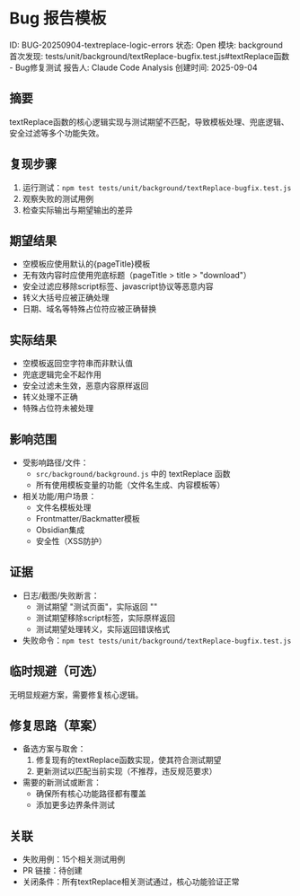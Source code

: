 # Bug 报告模板

ID: BUG-20250904-textreplace-logic-errors
状态: Open
模块: background
首次发现: tests/unit/background/textReplace-bugfix.test.js#textReplace函数 - Bug修复测试
报告人: Claude Code Analysis
创建时间: 2025-09-04

## 摘要
textReplace函数的核心逻辑实现与测试期望不匹配，导致模板处理、兜底逻辑、安全过滤等多个功能失效。

## 复现步骤
1. 运行测试：`npm test tests/unit/background/textReplace-bugfix.test.js`
2. 观察失败的测试用例
3. 检查实际输出与期望输出的差异

## 期望结果
- 空模板应使用默认的{pageTitle}模板
- 无有效内容时应使用兜底标题（pageTitle > title > "download"）
- 安全过滤应移除script标签、javascript协议等恶意内容
- 转义大括号应被正确处理
- 日期、域名等特殊占位符应被正确替换

## 实际结果
- 空模板返回空字符串而非默认值
- 兜底逻辑完全不起作用
- 安全过滤未生效，恶意内容原样返回
- 转义处理不正确
- 特殊占位符未被处理

## 影响范围
- 受影响路径/文件：
  - `src/background/background.js` 中的 textReplace 函数
  - 所有使用模板变量的功能（文件名生成、内容模板等）
- 相关功能/用户场景：
  - 文件名模板处理
  - Frontmatter/Backmatter模板
  - Obsidian集成
  - 安全性（XSS防护）

## 证据
- 日志/截图/失败断言：
  - 测试期望 "测试页面"，实际返回 ""
  - 测试期望移除script标签，实际原样返回
  - 测试期望处理转义，实际返回错误格式
- 失败命令：`npm test tests/unit/background/textReplace-bugfix.test.js`

## 临时规避（可选）
无明显规避方案，需要修复核心逻辑。

## 修复思路（草案）
- 备选方案与取舍：
  1. 修复现有的textReplace函数实现，使其符合测试期望
  2. 更新测试以匹配当前实现（不推荐，违反规范要求）
- 需要的新测试或断言：
  - 确保所有核心功能路径都有覆盖
  - 添加更多边界条件测试

## 关联
- 失败用例：15个相关测试用例
- PR 链接：待创建
- 关闭条件：所有textReplace相关测试通过，核心功能验证正常